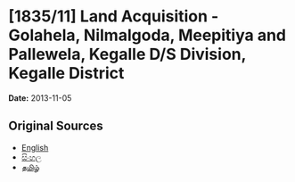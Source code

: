 # [1835/11] Land Acquisition - Golahela, Nilmalgoda, Meepitiya and Pallewela, Kegalle D/S Division, Kegalle District

**Date:** 2013-11-05

## Original Sources

- [English](https://documents.gov.lk/view/extra-gazettes/2013/11/1835-11_E.pdf)
- [සිංහල](https://documents.gov.lk/view/extra-gazettes/2013/11/1835-11_S.pdf)
- [தமிழ்](https://documents.gov.lk/view/extra-gazettes/2013/11/1835-11_T.pdf)
